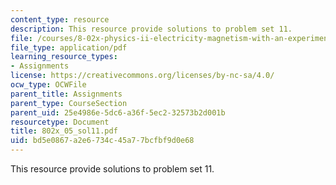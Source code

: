 ```yaml
---
content_type: resource
description: This resource provide solutions to problem set 11.
file: /courses/8-02x-physics-ii-electricity-magnetism-with-an-experimental-focus-spring-2005/bd5e0867a2e6734c45a77bcfbf9d0e68_802x_05_sol11.pdf
file_type: application/pdf
learning_resource_types:
- Assignments
license: https://creativecommons.org/licenses/by-nc-sa/4.0/
ocw_type: OCWFile
parent_title: Assignments
parent_type: CourseSection
parent_uid: 25e4986e-5dc6-a36f-5ec2-32573b2d001b
resourcetype: Document
title: 802x_05_sol11.pdf
uid: bd5e0867-a2e6-734c-45a7-7bcfbf9d0e68
---
```

This resource provide solutions to problem set 11.